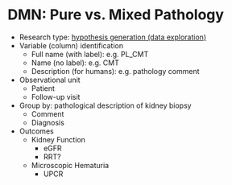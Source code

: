 # DMN: Pure vs. Mixed Pathology
- Research type: [hypothesis generation (data exploration)](https://r4ds.had.co.nz/model-intro.html?q=hyp#hypothesis-generation-vs.-hypothesis-confirmation)
- Variable (column) identification
  - Full name (with label): e.g. PL_CMT
  - Name (no label): e.g. CMT
  - Description (for humans): e.g. pathology comment
- Observational unit
  - Patient
  - Follow-up visit
- Group by: pathological description of kidney biopsy
  - Comment
  - Diagnosis
- Outcomes
  - Kidney Function
    - eGFR
    - RRT?
  - Microscopic Hematuria
    - UPCR
